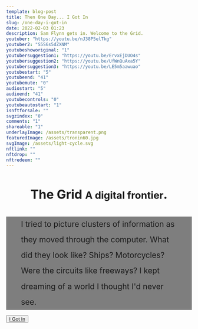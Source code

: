 ```yaml
---
template: blog-post
title: Then One Day... I Got In
slug: /one-day-i-got-in
date: 2022-02-03 01:23
description: Sam Flynn gets in. Welcome to the Grid.
youtuber: "https://youtu.be/nJ38P5elTkg"
youtuber2: "S5S6s5dZXNM"
youtubeshoworiginal: "1"
youtubersuggestion1: "https://youtu.be/ErvxEjDUO4s"
youtubersuggestion2: "https://youtu.be/UfWnQuAxa5Y"
youtubersuggestion3: "https://youtu.be/LE5m5aawuao"
youtubestart: "5"
youtubeend: "41"
youtubemute: "0"
audiostart: "5"
audioend: "41"
youtubecontrols: "0"
youtubeautostart: "1"
isnftforsale: ""
svgzindex: "0"
comments: "1"
shareable: "1"
underlayImage: /assets/transparent.png
featuredImage: /assets/tronin60.jpg
svgImage: /assets/light-cycle.svg
nftlink: ""
nftdrop: ""
nftredeem: ""
---
```



<!-- need wrapper for SVG zindex  -->

<div style="position:relative; top:0; z-index:0; border:0px solid blue; height:100vh; width:100%; overflow:hidden; ">



<h2 class="tronText TRON" style="font-size:clamp(14px, 3.5vw, 4.6rem); line-height:150%; margin:2rem 0 2rem 0; text-align:center">The Grid  <span class="neonText" style="font-size:80%">A digital frontier</span>.</h2>

<div class="tronText" style="line-height:200%; font-size:clamp(1rem, 2.2vw, 3rem); padding:0 8%; background:rgba(0,0,0,0.50)">I tried to picture clusters of information as they moved through the computer. What did they look like? Ships? Motorcycles? Were the circuits like freeways? I kept dreaming of a world I thought I'd never see.</div>

<button class="actionJackson TRON tronText" style="position:relative; z-index:400;"><a href="/enter-the-grid/">I Got In</a></button>

 <object class="" id="" data="/assets/light-cycle.svg" type="image/svg+xml" style="position:absolute; bottom:0; z-index:0; width:100%; height:100%; background:transparent; object-fit:contain;"  alt="animated content" title="animated content" ></object>


</div>





 


 

 

<!-- XjuLZwlDxh8 -->